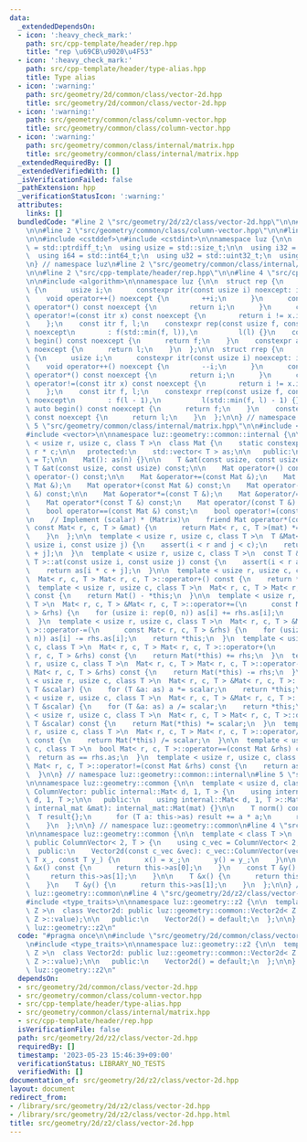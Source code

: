 ```yaml
---
data:
  _extendedDependsOn:
  - icon: ':heavy_check_mark:'
    path: src/cpp-template/header/rep.hpp
    title: "rep \u69CB\u9020\u4F53"
  - icon: ':heavy_check_mark:'
    path: src/cpp-template/header/type-alias.hpp
    title: Type alias
  - icon: ':warning:'
    path: src/geometry/2d/common/class/vector-2d.hpp
    title: src/geometry/2d/common/class/vector-2d.hpp
  - icon: ':warning:'
    path: src/geometry/common/class/column-vector.hpp
    title: src/geometry/common/class/column-vector.hpp
  - icon: ':warning:'
    path: src/geometry/common/class/internal/matrix.hpp
    title: src/geometry/common/class/internal/matrix.hpp
  _extendedRequiredBy: []
  _extendedVerifiedWith: []
  _isVerificationFailed: false
  _pathExtension: hpp
  _verificationStatusIcon: ':warning:'
  attributes:
    links: []
  bundledCode: "#line 2 \"src/geometry/2d/z2/class/vector-2d.hpp\"\n\n#line 2 \"src/geometry/2d/common/class/vector-2d.hpp\"\
    \n\n#line 2 \"src/geometry/common/class/column-vector.hpp\"\n\n#line 2 \"src/cpp-template/header/type-alias.hpp\"\
    \n\n#include <cstddef>\n#include <cstdint>\n\nnamespace luz {\n\n  using isize\
    \ = std::ptrdiff_t;\n  using usize = std::size_t;\n\n  using i32 = std::int32_t;\n\
    \  using i64 = std::int64_t;\n  using u32 = std::uint32_t;\n  using u64 = std::uint64_t;\n\
    \n} // namespace luz\n#line 2 \"src/geometry/common/class/internal/matrix.hpp\"\
    \n\n#line 2 \"src/cpp-template/header/rep.hpp\"\n\n#line 4 \"src/cpp-template/header/rep.hpp\"\
    \n\n#include <algorithm>\n\nnamespace luz {\n\n  struct rep {\n    struct itr\
    \ {\n      usize i;\n      constexpr itr(const usize i) noexcept: i(i) {}\n  \
    \    void operator++() noexcept {\n        ++i;\n      }\n      constexpr usize\
    \ operator*() const noexcept {\n        return i;\n      }\n      constexpr bool\
    \ operator!=(const itr x) const noexcept {\n        return i != x.i;\n      }\n\
    \    };\n    const itr f, l;\n    constexpr rep(const usize f, const usize l)\
    \ noexcept\n        : f(std::min(f, l)),\n          l(l) {}\n    constexpr auto\
    \ begin() const noexcept {\n      return f;\n    }\n    constexpr auto end() const\
    \ noexcept {\n      return l;\n    }\n  };\n\n  struct rrep {\n    struct itr\
    \ {\n      usize i;\n      constexpr itr(const usize i) noexcept: i(i) {}\n  \
    \    void operator++() noexcept {\n        --i;\n      }\n      constexpr usize\
    \ operator*() const noexcept {\n        return i;\n      }\n      constexpr bool\
    \ operator!=(const itr x) const noexcept {\n        return i != x.i;\n      }\n\
    \    };\n    const itr f, l;\n    constexpr rrep(const usize f, const usize l)\
    \ noexcept\n        : f(l - 1),\n          l(std::min(f, l) - 1) {}\n    constexpr\
    \ auto begin() const noexcept {\n      return f;\n    }\n    constexpr auto end()\
    \ const noexcept {\n      return l;\n    }\n  };\n\n} // namespace luz\n#line\
    \ 5 \"src/geometry/common/class/internal/matrix.hpp\"\n\n#include <cassert>\n\
    #include <vector>\n\nnamespace luz::geometry::common::internal {\n\n  template\
    \ < usize r, usize c, class T >\n  class Mat {\n    static constexpr usize n =\
    \ r * c;\n\n   protected:\n    std::vector< T > as;\n\n   public:\n    using value_type\
    \ = T;\n\n    Mat(): as(n) {}\n\n    T &at(const usize, const usize);\n    const\
    \ T &at(const usize, const usize) const;\n\n    Mat operator+() const;\n    Mat\
    \ operator-() const;\n\n    Mat &operator+=(const Mat &);\n    Mat &operator-=(const\
    \ Mat &);\n    Mat operator+(const Mat &) const;\n    Mat operator-(const Mat\
    \ &) const;\n\n    Mat &operator*=(const T &);\n    Mat &operator/=(const T &);\n\
    \    Mat operator*(const T &) const;\n    Mat operator/(const T &) const;\n\n\
    \    bool operator==(const Mat &) const;\n    bool operator!=(const Mat &) const;\n\
    \n    // Implement (scalar) * (Matrix)\n    friend Mat operator*(const T &scalar,\
    \ const Mat< r, c, T > &mat) {\n      return Mat< r, c, T >(mat) *= scalar;\n\
    \    }\n  };\n\n  template < usize r, usize c, class T >\n  T &Mat< r, c, T >::at(const\
    \ usize i, const usize j) {\n    assert(i < r and j < c);\n    return as[i * c\
    \ + j];\n  }\n  template < usize r, usize c, class T >\n  const T &Mat< r, c,\
    \ T >::at(const usize i, const usize j) const {\n    assert(i < r and j < c);\n\
    \    return as[i * c + j];\n  }\n\n  template < usize r, usize c, class T >\n\
    \  Mat< r, c, T > Mat< r, c, T >::operator+() const {\n    return *this;\n  }\n\
    \  template < usize r, usize c, class T >\n  Mat< r, c, T > Mat< r, c, T >::operator-()\
    \ const {\n    return Mat() - *this;\n  }\n\n  template < usize r, usize c, class\
    \ T >\n  Mat< r, c, T > &Mat< r, c, T >::operator+=(\n      const Mat< r, c, T\
    \ > &rhs) {\n    for (usize i: rep(0, n)) as[i] += rhs.as[i];\n    return *this;\n\
    \  }\n  template < usize r, usize c, class T >\n  Mat< r, c, T > &Mat< r, c, T\
    \ >::operator-=(\n      const Mat< r, c, T > &rhs) {\n    for (usize i: rep(0,\
    \ n)) as[i] -= rhs.as[i];\n    return *this;\n  }\n  template < usize r, usize\
    \ c, class T >\n  Mat< r, c, T > Mat< r, c, T >::operator+(\n      const Mat<\
    \ r, c, T > &rhs) const {\n    return Mat(*this) += rhs;\n  }\n  template < usize\
    \ r, usize c, class T >\n  Mat< r, c, T > Mat< r, c, T >::operator-(\n      const\
    \ Mat< r, c, T > &rhs) const {\n    return Mat(*this) -= rhs;\n  }\n\n  template\
    \ < usize r, usize c, class T >\n  Mat< r, c, T > &Mat< r, c, T >::operator*=(const\
    \ T &scalar) {\n    for (T &a: as) a *= scalar;\n    return *this;\n  }\n  template\
    \ < usize r, usize c, class T >\n  Mat< r, c, T > &Mat< r, c, T >::operator/=(const\
    \ T &scalar) {\n    for (T &a: as) a /= scalar;\n    return *this;\n  }\n  template\
    \ < usize r, usize c, class T >\n  Mat< r, c, T > Mat< r, c, T >::operator*(const\
    \ T &scalar) const {\n    return Mat(*this) *= scalar;\n  }\n  template < usize\
    \ r, usize c, class T >\n  Mat< r, c, T > Mat< r, c, T >::operator/(const T &scalar)\
    \ const {\n    return Mat(*this) /= scalar;\n  }\n\n  template < usize r, usize\
    \ c, class T >\n  bool Mat< r, c, T >::operator==(const Mat &rhs) const {\n  \
    \  return as == rhs.as;\n  }\n  template < usize r, usize c, class T >\n  bool\
    \ Mat< r, c, T >::operator!=(const Mat &rhs) const {\n    return as != rhs.as;\n\
    \  }\n\n} // namespace luz::geometry::common::internal\n#line 5 \"src/geometry/common/class/column-vector.hpp\"\
    \n\nnamespace luz::geometry::common {\n\n  template < usize d, class T >\n  class\
    \ ColumnVector: public internal::Mat< d, 1, T > {\n    using internal_mat = internal::Mat<\
    \ d, 1, T >;\n\n   public:\n    using internal::Mat< d, 1, T >::Mat;\n\n    ColumnVector(const\
    \ internal_mat &mat): internal_mat::Mat(mat) {}\n\n    T norm() const {\n    \
    \  T result{};\n      for (T a: this->as) result += a * a;\n      return result;\n\
    \    }\n  };\n\n} // namespace luz::geometry::common\n#line 4 \"src/geometry/2d/common/class/vector-2d.hpp\"\
    \n\nnamespace luz::geometry::common {\n\n  template < class T >\n  class Vector2d:\
    \ public ColumnVector< 2, T > {\n    using c_vec = ColumnVector< 2, T >;\n\n \
    \  public:\n    Vector2d(const c_vec &vec): c_vec::ColumnVector(vec) {}\n    Vector2d(const\
    \ T x_, const T y_) {\n      x() = x_;\n      y() = y_;\n    }\n\n    const T\
    \ &x() const {\n      return this->as[0];\n    }\n    const T &y() const {\n \
    \     return this->as[1];\n    }\n\n    T &x() {\n      return this->as[0];\n\
    \    }\n    T &y() {\n      return this->as[1];\n    }\n  };\n\n} // namespace\
    \ luz::geometry::common\n#line 4 \"src/geometry/2d/z2/class/vector-2d.hpp\"\n\n\
    #include <type_traits>\n\nnamespace luz::geometry::z2 {\n\n  template < class\
    \ Z >\n  class Vector2d: public luz::geometry::common::Vector2d< Z > {\n    static_assert(std::is_integral<\
    \ Z >::value);\n\n   public:\n    Vector2d() = default;\n  };\n\n} // namespace\
    \ luz::geometry::z2\n"
  code: "#pragma once\n\n#include \"src/geometry/2d/common/class/vector-2d.hpp\"\n\
    \n#include <type_traits>\n\nnamespace luz::geometry::z2 {\n\n  template < class\
    \ Z >\n  class Vector2d: public luz::geometry::common::Vector2d< Z > {\n    static_assert(std::is_integral<\
    \ Z >::value);\n\n   public:\n    Vector2d() = default;\n  };\n\n} // namespace\
    \ luz::geometry::z2\n"
  dependsOn:
  - src/geometry/2d/common/class/vector-2d.hpp
  - src/geometry/common/class/column-vector.hpp
  - src/cpp-template/header/type-alias.hpp
  - src/geometry/common/class/internal/matrix.hpp
  - src/cpp-template/header/rep.hpp
  isVerificationFile: false
  path: src/geometry/2d/z2/class/vector-2d.hpp
  requiredBy: []
  timestamp: '2023-05-23 15:46:39+09:00'
  verificationStatus: LIBRARY_NO_TESTS
  verifiedWith: []
documentation_of: src/geometry/2d/z2/class/vector-2d.hpp
layout: document
redirect_from:
- /library/src/geometry/2d/z2/class/vector-2d.hpp
- /library/src/geometry/2d/z2/class/vector-2d.hpp.html
title: src/geometry/2d/z2/class/vector-2d.hpp
---
```


